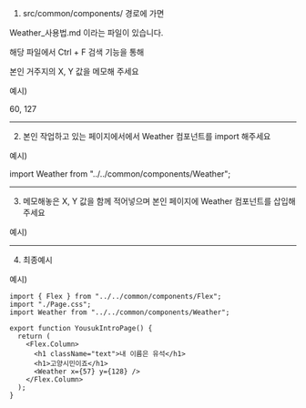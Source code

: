1. src/common/components/ 경로에 가면

Weather\_사용법.md 이라는 파일이 있습니다.

해당 파일에서 Ctrl + F 검색 기능을 통해

본인 거주지의 X, Y 값을 메모해 주세요

예시)

60, 127

---

2. 본인 작업하고 있는 페이지에서에서 Weather 컴포넌트를 import 해주세요

예시)

import Weather from "../../common/components/Weather";

---

3. 메모해놓은 X, Y 값을 함께 적어넣으며
   본인 페이지에 Weather 컴포넌트를 삽입해주세요

예시)

<Weather x={57} y={128} />

---

4. 최종예시

예시)

```
import { Flex } from "../../common/components/Flex";
import "./Page.css";
import Weather from "../../common/components/Weather";

export function YousukIntroPage() {
  return (
    <Flex.Column>
      <h1 className="text">내 이름은 유석</h1>
      <h1>고양시민이죠</h1>
      <Weather x={57} y={128} />
    </Flex.Column>
  );
}
```
